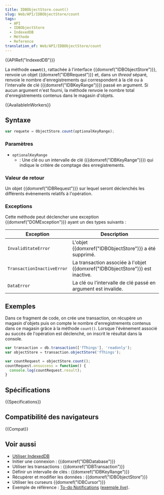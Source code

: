 ```yaml
---
title: IDBObjectStore.count()
slug: Web/API/IDBObjectStore/count
tags:
  - API
  - IDBObjectStore
  - IndexedDB
  - Méthode
  - Reference
translation_of: Web/API/IDBObjectStore/count
---
```


{{APIRef("IndexedDB")}}

La méthode **`count()`**, rattachée à l'interface {{domxref("IDBObjectStore")}}, renvoie un objet {{domxref("IDBRequest")}} et, dans un _thread_ séparé, renvoie le nombre d'enregistrements qui correspondent à la clé ou à l'intervalle de clé ({{domxref("IDBKeyRange")}}) passé en argument. Si aucun argument n'est fourni, la méthode renvoie le nombre total d'enregistrements contenus dans le magasin d'objets.

{{AvailableInWorkers}}

## Syntaxe

```js
var requete = ObjectStore.count(optionalKeyRange);
```

### Paramètres

- `optionalKeyRange`
  - : Une clé ou un intervalle de clé ({{domxref("IDBKeyRange")}}) qui indique le critère de comptage des enregistrements.

### Valeur de retour

Un objet {{domxref("IDBRequest")}} sur lequel seront déclenchés les différents évènements relatifs à l'opération.

### Exceptions

Cette méthode peut déclencher une exception {{domxref("DOMException")}} ayant un des types suivants :

| Exception                  | Description                                                                              |
| -------------------------- | ---------------------------------------------------------------------------------------- |
| `InvalidStateError`        | L'objet {{domxref("IDBObjectStore")}} a été supprimé.                         |
| `TransactionInactiveError` | La transaction associée à l'objet {{domxref("IDBObjectStore")}} est inactive. |
| `DataError`                | La clé ou l'intervalle de clé passé en argument est invalide.                            |

## Exemples

Dans ce fragment de code, on crée une transaction, on récupère un magasin d'objets puis on compte le nombre d'enregistrements contenus dans ce magasin grâce à la méthode `count()`. Lorsque l'évènement associé au succès de l'opération est déclenché, on inscrit le résultat dans la console.

```js
var transaction = db.transaction(['fThings'], 'readonly');
var objectStore = transaction.objectStore('fThings');

var countRequest = objectStore.count();
countRequest.onsuccess = function() {
  console.log(countRequest.result);
}
```

## Spécifications

{{Specifications}}

## Compatibilité des navigateurs

{{Compat}}

## Voir aussi

- [Utiliser IndexedDB](/fr/docs/Web/API/API_IndexedDB/Using_IndexedDB)
- Initier une connexion : {{domxref("IDBDatabase")}}
- Utiliser les transactions : {{domxref("IDBTransaction")}}
- Définir un intervalle de clés : {{domxref("IDBKeyRange")}}
- Récupérer et modifier les données : {{domxref("IDBObjectStore")}}
- Utiliser les curseurs {{domxref("IDBCursor")}}
- Exemple de référence : [To-do Notifications](https://github.com/mdn/dom-examples/tree/main/to-do-notifications) ([exemple _live_](https://mdn.github.io/dom-examples/to-do-notifications/)).
